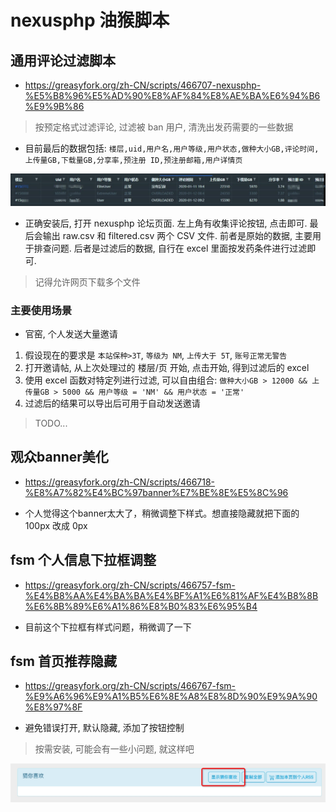 # nexusphp 油猴脚本

## 通用评论过滤脚本

* https://greasyfork.org/zh-CN/scripts/466707-nexusphp-%E5%B8%96%E5%AD%90%E8%AF%84%E8%AE%BA%E6%94%B6%E9%9B%86

> 按预定格式过滤评论, 过滤被 ban 用户, 清洗出发药需要的一些数据  

* 目前最后的数据包括: `楼层,uid,用户名,用户等级,用户状态,做种大小GB,评论时间,上传量GB,下载量GB,分享率,预注册 ID,预注册邮箱,用户详情页`

![img](./docs/1.jpg)

* 正确安装后, 打开 nexusphp 论坛页面. 左上角有收集评论按钮, 点击即可. 最后会输出 raw.csv 和 filtered.csv 两个 CSV 文件. 前者是原始的数据, 主要用于排查问题. 后者是过滤后的数据, 自行在 excel 里面按发药条件进行过滤即可.

> 记得允许网页下载多个文件  

### 主要使用场景

* 官窑, 个人发送大量邀请

1. 假设现在的要求是 `本站保种>3T`, `等级为 NM`, `上传大于 5T`, `账号正常无警告`
2. 打开邀请帖, 从上次处理过的 楼层/页 开始, 点击开始, 得到过滤后的 excel
3. 使用 excel 函数对特定列进行过滤, 可以自由组合: `做种大小GB > 12000 && 上传量GB > 5000 && 用户等级 = 'NM' && 用户状态 = '正常'`
4. 过滤后的结果可以导出后可用于自动发送邀请

> TODO...  

## 观众banner美化

* https://greasyfork.org/zh-CN/scripts/466718-%E8%A7%82%E4%BC%97banner%E7%BE%8E%E5%8C%96

* 个人觉得这个banner太大了，稍微调整下样式。想直接隐藏就把下面的 100px 改成 0px

## fsm 个人信息下拉框调整

* https://greasyfork.org/zh-CN/scripts/466757-fsm-%E4%B8%AA%E4%BA%BA%E4%BF%A1%E6%81%AF%E4%B8%8B%E6%8B%89%E6%A1%86%E8%B0%83%E6%95%B4

* 目前这个下拉框有样式问题，稍微调了一下

## fsm 首页推荐隐藏

* https://greasyfork.org/zh-CN/scripts/466767-fsm-%E9%A6%96%E9%A1%B5%E6%8E%A8%E8%8D%90%E9%9A%90%E8%97%8F

* 避免错误打开, 默认隐藏, 添加了按钮控制

> 按需安装, 可能会有一些小问题, 就这样吧  

![img](./docs/2.jpg)
